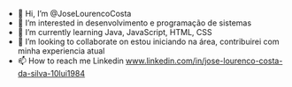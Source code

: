 - 👋 Hi, I’m @JoseLourencoCosta
- 👀 I’m interested in desenvolvimento e programação de sistemas
- 🌱 I’m currently learning Java, JavaScript, HTML, CSS
- 💞️ I’m looking to collaborate on estou iniciando na área, contribuirei com minha experiencia atual
- 📫 How to reach me  Linkedin www.linkedin.com/in/jose-lourenco-costa-da-silva-10lui1984

<!---
JoseLourencoCosta/JoseLourencoCosta is a ✨ special ✨ repository because its `README.md` (this file) appears on your GitHub profile.
You can click the Preview link to take a look at your changes.
--->
